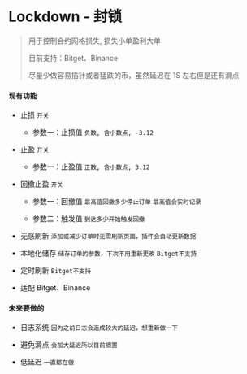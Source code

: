 # Lockdown - 封锁

> 用于控制合约网格损失, 损失小单盈利大单
> 
> 目前支持：Bitget、Binance
> 
> 尽量少做容易插针或者猛跌的币，虽然延迟在 1S 左右但是还有滑点

#### 现有功能

-   止损 `开关`

    -   参数一：止损值 `负数, 含小数点, -3.12`

-   止盈 `开关`

    -   参数一：止盈值 `正数, 含小数点, 3.12`

-   回撤止盈 `开关`

    -   参数一：回撤值 `最高值回撤多少停止订单` `最高值会实时记录`

    -   参数二：触发值 `到达多少开始触发回撤`

-   无感刷新 `添加或减少订单时无需刷新页面，插件会自动更新数据`

-   本地化储存 `储存订单的参数，下次不用重新更改` `Bitget不支持`

-   定时刷新 `Bitget不支持`

-   适配 Bitget、Binance

#### 未来要做的

-   日志系统 `因为之前日志会造成较大的延迟，想重新做一下`

-   避免滑点 `会加大延迟所以目前搁置`

-   低延迟 `一直都在做`
